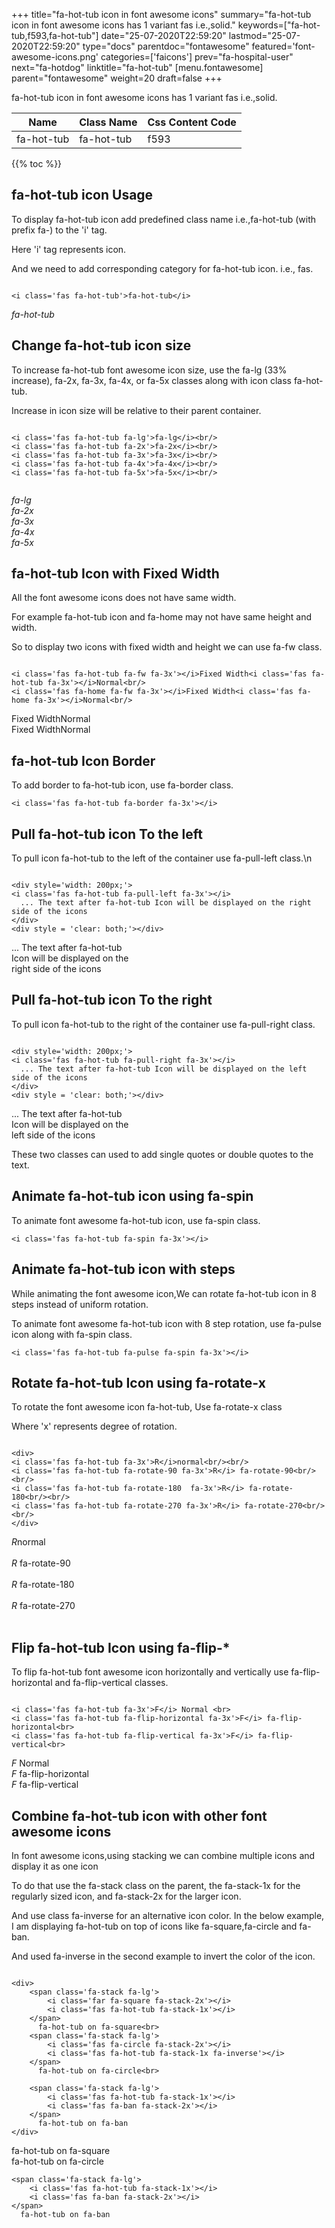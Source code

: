 +++
title="fa-hot-tub icon in font awesome icons"
summary="fa-hot-tub icon in font awesome icons has 1 variant fas i.e.,solid."
keywords=["fa-hot-tub,f593,fa-hot-tub"]
date="25-07-2020T22:59:20"
lastmod="25-07-2020T22:59:20"
type="docs"
parentdoc="fontawesome"
featured='font-awesome-icons.png'
categories=['faicons']
prev="fa-hospital-user"
next="fa-hotdog"
linktitle="fa-hot-tub"
[menu.fontawesome]
parent="fontawesome"
weight=20
draft=false
+++


fa-hot-tub icon in font awesome icons has 1 variant fas i.e.,solid.

<div class='table-responsive'><table class='table'><thead><tr><th>Name</th><th>Class Name</th><th>Css Content Code</th></tr></thead><tbody><tr><td>fa-hot-tub</td><td>fa-hot-tub</td><td>f593</td></tr></tbody></table></div>


{{% toc %}}


## fa-hot-tub icon Usage

To display fa-hot-tub icon add predefined class name i.e.,fa-hot-tub (with prefix fa-) to the 'i' tag.

Here 'i' tag represents icon.

And we need to add corresponding category for fa-hot-tub icon. i.e., fas.


```

<i class='fas fa-hot-tub'>fa-hot-tub</i>
```

<i class='fas fa-hot-tub'>fa-hot-tub</i>




## Change fa-hot-tub icon size
To increase fa-hot-tub font awesome icon size, use the fa-lg (33% increase), fa-2x, fa-3x, fa-4x, or fa-5x classes along with icon class fa-hot-tub.

Increase in icon size will be relative to their parent container. 

```

<i class='fas fa-hot-tub fa-lg'>fa-lg</i><br/>
<i class='fas fa-hot-tub fa-2x'>fa-2x</i><br/>
<i class='fas fa-hot-tub fa-3x'>fa-3x</i><br/>
<i class='fas fa-hot-tub fa-4x'>fa-4x</i><br/>
<i class='fas fa-hot-tub fa-5x'>fa-5x</i><br/>
            
```

<i class='fas fa-hot-tub fa-lg'>fa-lg</i><br/>
<i class='fas fa-hot-tub fa-2x'>fa-2x</i><br/>
<i class='fas fa-hot-tub fa-3x'>fa-3x</i><br/>
<i class='fas fa-hot-tub fa-4x'>fa-4x</i><br/>
<i class='fas fa-hot-tub fa-5x'>fa-5x</i><br/>
            



## fa-hot-tub Icon with Fixed Width 

All the font awesome icons does not have same width.

For example fa-hot-tub icon and fa-home may not have same height and width.

So to display two icons with fixed width and height we can use fa-fw class.


```

<i class='fas fa-hot-tub fa-fw fa-3x'></i>Fixed Width<i class='fas fa-hot-tub fa-3x'></i>Normal<br/>
<i class='fas fa-home fa-fw fa-3x'></i>Fixed Width<i class='fas fa-home fa-3x'></i>Normal<br/>
```

<i class='fas fa-hot-tub fa-fw fa-3x'></i>Fixed Width<i class='fas fa-hot-tub fa-3x'></i>Normal<br/>
<i class='fas fa-home fa-fw fa-3x'></i>Fixed Width<i class='fas fa-home fa-3x'></i>Normal<br/>



## fa-hot-tub Icon Border 

To add border to fa-hot-tub icon, use fa-border class.


```
<i class='fas fa-hot-tub fa-border fa-3x'></i>

```
<i class='fas fa-hot-tub fa-border fa-3x'></i>





## Pull fa-hot-tub icon To the left

To pull icon fa-hot-tub to the left of the container use fa-pull-left class.\n

```

<div style='width: 200px;'>
<i class='fas fa-hot-tub fa-pull-left fa-3x'></i>
  ... The text after fa-hot-tub Icon will be displayed on the right side of the icons
</div>
<div style = 'clear: both;'></div>
```

<div style='width: 200px;'>
<i class='fas fa-hot-tub fa-pull-left fa-3x'></i>
  ... The text after fa-hot-tub Icon will be displayed on the right side of the icons
</div>
<div style = 'clear: both;'></div>




## Pull fa-hot-tub icon To the right
To pull icon fa-hot-tub to the right of the container use fa-pull-right class.

```

<div style='width: 200px;'>
<i class='fas fa-hot-tub fa-pull-right fa-3x'></i>
  ... The text after fa-hot-tub Icon will be displayed on the left side of the icons
</div>
<div style = 'clear: both;'></div>
```

<div style='width: 200px;'>
<i class='fas fa-hot-tub fa-pull-right fa-3x'></i>
  ... The text after fa-hot-tub Icon will be displayed on the left side of the icons
</div>
<div style = 'clear: both;'></div>

These two classes can used to add single quotes or double quotes to the text.


## Animate fa-hot-tub icon using fa-spin
To animate font awesome fa-hot-tub icon, use fa-spin class.

```
<i class='fas fa-hot-tub fa-spin fa-3x'></i>
```
<i class='fas fa-hot-tub fa-spin fa-3x'></i>




## Animate fa-hot-tub icon with steps
While animating the font awesome icon,We can rotate fa-hot-tub icon in 8 steps instead of uniform rotation.

To animate font awesome fa-hot-tub icon with 8 step rotation, use fa-pulse icon along with fa-spin class.


```
<i class='fas fa-hot-tub fa-pulse fa-spin fa-3x'></i>

```
<i class='fas fa-hot-tub fa-pulse fa-spin fa-3x'></i>





## Rotate fa-hot-tub Icon using fa-rotate-x
To rotate the font awesome icon fa-hot-tub, Use fa-rotate-x class

Where 'x' represents degree of rotation.


```

<div>
<i class='fas fa-hot-tub fa-3x'>R</i>normal<br/><br/>
<i class='fas fa-hot-tub fa-rotate-90 fa-3x'>R</i> fa-rotate-90<br/><br/> 
<i class='fas fa-hot-tub fa-rotate-180  fa-3x'>R</i> fa-rotate-180<br/><br/> 
<i class='fas fa-hot-tub fa-rotate-270 fa-3x'>R</i> fa-rotate-270<br/><br/>
</div>
```

<div>
<i class='fas fa-hot-tub fa-3x'>R</i>normal<br/><br/>
<i class='fas fa-hot-tub fa-rotate-90 fa-3x'>R</i> fa-rotate-90<br/><br/> 
<i class='fas fa-hot-tub fa-rotate-180  fa-3x'>R</i> fa-rotate-180<br/><br/> 
<i class='fas fa-hot-tub fa-rotate-270 fa-3x'>R</i> fa-rotate-270<br/><br/>
</div>




## Flip fa-hot-tub Icon using fa-flip-*
To flip fa-hot-tub font awesome icon horizontally and vertically use fa-flip-horizontal and fa-flip-vertical classes. 

```

<i class='fas fa-hot-tub fa-3x'>F</i> Normal <br>
<i class='fas fa-hot-tub fa-flip-horizontal fa-3x'>F</i> fa-flip-horizontal<br>
<i class='fas fa-hot-tub fa-flip-vertical fa-3x'>F</i> fa-flip-vertical<br>
```

<i class='fas fa-hot-tub fa-3x'>F</i> Normal <br>
<i class='fas fa-hot-tub fa-flip-horizontal fa-3x'>F</i> fa-flip-horizontal<br>
<i class='fas fa-hot-tub fa-flip-vertical fa-3x'>F</i> fa-flip-vertical<br>




## Combine fa-hot-tub icon with other font awesome icons
In font awesome icons,using stacking we can combine multiple icons and display it as one icon 

To do that use the fa-stack class on the parent, the fa-stack-1x for the regularly sized icon, and fa-stack-2x for the larger icon.

And use class fa-inverse for an alternative icon color. 
In the below example, I am displaying fa-hot-tub on top of icons like fa-square,fa-circle and fa-ban.

And used fa-inverse in the second example to invert the color of the icon.

```

<div>
    <span class='fa-stack fa-lg'>
        <i class='far fa-square fa-stack-2x'></i>
        <i class='fas fa-hot-tub fa-stack-1x'></i>
    </span>
      fa-hot-tub on fa-square<br>
    <span class='fa-stack fa-lg'>
        <i class='fas fa-circle fa-stack-2x'></i>
        <i class='fas fa-hot-tub fa-stack-1x fa-inverse'></i>
    </span>
      fa-hot-tub on fa-circle<br>

    <span class='fa-stack fa-lg'>
        <i class='fas fa-hot-tub fa-stack-1x'></i>
        <i class='fas fa-ban fa-stack-2x'></i>
    </span>
      fa-hot-tub on fa-ban
</div>
```

<div>
    <span class='fa-stack fa-lg'>
        <i class='far fa-square fa-stack-2x'></i>
        <i class='fas fa-hot-tub fa-stack-1x'></i>
    </span>
      fa-hot-tub on fa-square<br>
    <span class='fa-stack fa-lg'>
        <i class='fas fa-circle fa-stack-2x'></i>
        <i class='fas fa-hot-tub fa-stack-1x fa-inverse'></i>
    </span>
      fa-hot-tub on fa-circle<br>

    <span class='fa-stack fa-lg'>
        <i class='fas fa-hot-tub fa-stack-1x'></i>
        <i class='fas fa-ban fa-stack-2x'></i>
    </span>
      fa-hot-tub on fa-ban
</div>






